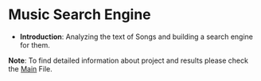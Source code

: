 # Music Search Engine

* __Introduction__: Analyzing the text of Songs and building a search engine for them.

__Note__: To find detailed information about project and results please check the [Main](https://github.com/AAbasinejad/SearchEngineV1.0/blob/master/Musics-SearchEngine-And-Analysis.ipynb) File.
